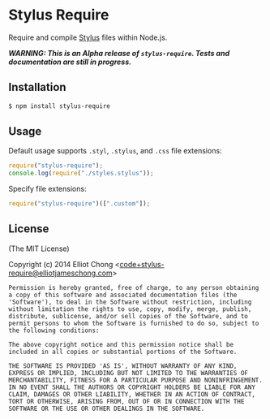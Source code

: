 # Stylus Require

Require and compile [Stylus](https://learnboost.github.io/stylus/) files within Node.js.

**_WARNING: This is an Alpha release of `stylus-require`. Tests and documentation are still in progress._**

## Installation

```bash
$ npm install stylus-require
```

## Usage

Default usage supports `.styl`, `.stylus`, and `.css` file extensions:
```JavaScript
require("stylus-require");
console.log(require("./styles.stylus"));
```

Specify file extensions:
```JavaScript
require("stylus-require")([".custom"]);
```

## License

(The MIT License)

Copyright (c) 2014 Elliot Chong &lt;code+stylus-require@elliotjameschong.com&gt;

	Permission is hereby granted, free of charge, to any person obtaining
	a copy of this software and associated documentation files (the
	'Software'), to deal in the Software without restriction, including
	without limitation the rights to use, copy, modify, merge, publish,
	distribute, sublicense, and/or sell copies of the Software, and to
	permit persons to whom the Software is furnished to do so, subject to
	the following conditions:

	The above copyright notice and this permission notice shall be
	included in all copies or substantial portions of the Software.

	THE SOFTWARE IS PROVIDED 'AS IS', WITHOUT WARRANTY OF ANY KIND,
	EXPRESS OR IMPLIED, INCLUDING BUT NOT LIMITED TO THE WARRANTIES OF
	MERCHANTABILITY, FITNESS FOR A PARTICULAR PURPOSE AND NONINFRINGEMENT.
	IN NO EVENT SHALL THE AUTHORS OR COPYRIGHT HOLDERS BE LIABLE FOR ANY
	CLAIM, DAMAGES OR OTHER LIABILITY, WHETHER IN AN ACTION OF CONTRACT,
	TORT OR OTHERWISE, ARISING FROM, OUT OF OR IN CONNECTION WITH THE
	SOFTWARE OR THE USE OR OTHER DEALINGS IN THE SOFTWARE.
